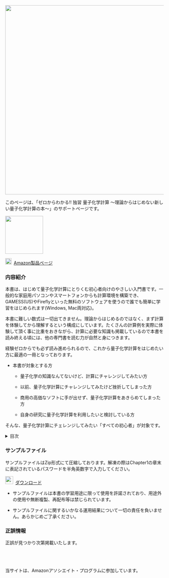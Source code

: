 <img src="https://user-images.githubusercontent.com/62088244/76492965-d6be4880-6474-11ea-8817-7c427534b3e7.jpg" width="600px">

このページは、「ゼロからわかる!! 独習 量子化学計算 ～理論からはじめない新しい量子化学計算の本～」のサポートページです。

<img src="https://user-images.githubusercontent.com/62088244/76489219-0ff1bb00-646b-11ea-9073-c387c0032907.jpg" width="120px">

<img src="https://user-images.githubusercontent.com/62088244/76576777-7c6dc800-6506-11ea-9b86-0894fb827c7e.png" width="20px">&ensp;<a href="https://amzn.to/2UvBOIf" target="_blank">Amazon製品ページ</a>

### 内容紹介
本書は、はじめて量子化学計算にとりくむ初心者向けのやさしい入門書です。一般的な家庭用パソコンやスマートフォンからも計算環境を構築でき、GAMESS(US)やFireflyといった無料のソフトウェアを使うので誰でも簡単に学習をはじめられます(Windows, Mac両対応)。

本書に難しい数式は一切出てきません。理論からはじめるのではなく、まず計算を体験してから理解するという構成にしています。たくさんの計算例を実際に体験して頂く事に比重をおきながら、計算に必要な知識も掲載しているので本書を読み終える頃には、他の専門書を読む力が自然と身につきます。

経験ゼロからでも必ず読み進められるので、これから量子化学計算をはじめたい方に最適の一冊となっております。

- 本書が対象とする方  
  - 量子化学の知識なんてないけど、計算にチャレンジしてみたい方  
  
  - 以前、量子化学計算にチャレンジしてみたけど挫折してしまった方  
  
  - 商用の高価なソフトに手が出せず、量子化学計算をあきらめてしまった方    
  
  - 自身の研究に量子化学計算を利用したいと検討している方  

そんな、量子化学計算にチェレンジしてみたい「すべての初心者」が対象です。

<details>
<summary>目次</summary><pre>

Chapter-1. はじめての量子化学計算をする前に知っておこう  
1-1. 本書の対象読者について  
1-2. 本書の特徴  
1-3. 本書の構成  
1-4. 必要な計算環境  
1-5. 使用するソフトウエアについて  

Chapter-2. 量子化学計算の環境を整えよう  
2-1. 計算を始める前に必要な準備をしよう  
2-2. FireflyとGAMESS(US)のライセンスを取得しよう  
2-3. MoCalc2012をインストールしよう  
2-4. FireflyとGAMESS(US)をMoCalc2012に連携させよう  
2-5. その他に準備しておきたいソフトウエア  

Chapter-3. まずは、水分子を計算してみよう！！～各ソフトウエアの使い方を学ぶ～  
3-1. Avogadroで水分子をモデリングしてみよう  
3-2. 入力ファイルを作成しよう  
3-3. MoCalc2012を起動して計算してみよう  
3-4. Macで計算を実行する方法について  
3-5. 計算結果を3Dモデルで表示してみよう  

Chapter-4. 計算に必要な設定について学ぼう～計算手法や基底関数の基礎を学ぶ～  
4-1. 最低限必要な「6つ」の設定について知っておこう  
4-2. 電荷とスピン多重度を設定しよう  
4-3. 電子配置を設定しよう  
4-4. どの性質を計算で求めたいか設定しよう  
4-5. 計算手法を設定しよう～計算手法について学ぶ～  
4-6. 基底関数を設定しよう～基底関数について学ぶ～  

Chapter-5. 構造最適化計算について学ぼう～分子の安定構造を求める計算について学ぶ～  
5-1. 構造最適化計算の流れを理解しよう  
5-2. SCF計算について学ぼう  
5-3. 構造最適化計算について学ぼう  
5-4. 初期構造の大切さを理解しておこう  
5-5. 構造最適化計算の出力ファイルを確認してみよう  

Chapter-6. 振動解析をしてみよう～分子の性質を特定する計算について学ぶ～  
6-1. 振動解析の計算を実行してみよう  
6-2. IRスペクトルを計算で予測してみよう  
6-3. 熱力学的諸量を確認してみよう  
6-4. 振動数から安定構造かを調べてみよう  

Chapter-7. 入出力ファイルの見方、書き方を覚えよう～入出力ファイルの基礎を学ぶ～  
7-1. 入力ファイルの構成について学ぼう  
7-2. グループとキーワードについて理解しよう  
7-3. 便利な記述方法とコメントについて覚えておこう  
7-4. 出力ファイルの構成について学ぼう  
7-5. 基本的なエラーとその対処法を覚えておこう  

Chapter-8. フロンティア軌道で反応を予測しよう～フロンティア軌道の解析方法を学ぶ～  
8-1. フロンティア軌道で何がわかるのかを学ぼう  
8-2. HOMOを計算で求めてみよう～求電子置換反応を予測する～  
8-3. LUMOを計算で求めてみよう～求核置換反応を予測する～  
8-4. SOMOを計算で求めてみよう～ラジカル化合物の反応性を予測する～  
8-5. 出力ファイルから分子軌道を確認してみよう  

Chapter-9. 電荷密度解析をしてみよう～電荷密度の扱い方を学ぶ～  
9-1. 出力ファイルから電荷を確認してみよう  
9-2. MullikenとLöwdin電荷の違いについて学ぼう  
9-3. 密度解析における問題点を知っておこう  
9-4. その他の密度解析法～NPAを使用する方法について～  
9-5. 静電ポテンシャルマップを表示させてみよう  
9-6. 双極子モーメントを計算してみよう  

Chapter-10. 水の2量体を計算してみよう～相互作用エネルギーの求め方を学ぶ～  
10-1. 相互作用エネルギーの求め方について学ぼう  
10-2. BSSEをCP法で求める方法を学ぼう  
10-3. 水の2量体の相互作用エネルギーを求めてみよう  
10-4. KITAURA-MOROKUMA法でBSEEを計算してみよう  

Chapter-11. 溶媒和エネルギーを計算してみよう～溶媒効果の扱い方を学ぶ～  
11-1. 計算に溶媒効果を取り入れる～PCMの基本を学ぶ～  
11-2. 溶媒を設定する方法を覚えよう  
11-3. 溶媒和自由エネルギーを計算してみよう  

Chapter-12. 遷移状態を求めてみよう～遷移状態の探索方法について学ぶ～  
12-1. 遷移状態を求める方法について学ぼう  
12-2. 置換基法で遷移状態を求めてみよう  
12-3. MEP法で遷移状態を求めてみよう～入力ファイルの作成方法を学ぶ～  
12-4. MEP法で遷移状態を求めてみよう～結果の解析方法を学ぶ～  

Chapter-13. IRC計算をしてみよう～遷移状態の検証方法を学ぶ～  
13-1. IRC計算について学ぼう  
13-2. IRC計算の入力ファイルを作成しよう  
13-3. IRC計算の結果を可視化してみよう  

Chapter-14. 反応を解析してみよう～活性化自由エネルギーの求め方を学ぶ～  
14-1. 活性化自由エネルギーを求める方法について学ぼう  
14-2. SN2反応の活性化自由エネルギーを求めてみよう  
14-3. エネルギーダイアグラムを作成してみよう  

Chapter-15. 色々な計算にチャレンジしてみよう～実践的な問題で活用法を学ぶ～  
15-1. 反応エンタルピーを計算してみよう  
15-2. 異性体比を計算で予測してみよう  
15-3. エタンの回転障壁を計算してみよう  
15-4. UVスペクトルを計算で予測してみよう  
15-5. NMRスペクトルを計算で予測してみよう  

Chapter-16. 付録  
16-1. GAMESS(US)をクラウド上で実行してみよう  
16-2. 便利なソフトウエア  
16-3. 量子化学計算に活用できるデータベース  
16-4. 3D分子モデルを共有する方法  
16-5. 構造最適化計算が上手く行かない時の対処法  
16-6. SCFが収束しない時の対処法  
16-7. 外部基底関数の導入方法  
16-8. MOPACによる遷移状態の探索方法  
</pre></details>  

### サンプルファイル
  
サンプルファイルはZip形式にて圧縮しております。解凍の際はChapter1の章末に表記されているパスワードを半角英数字で入力してください。 

<img src="https://user-images.githubusercontent.com/62088244/76489282-36aff180-646b-11ea-977c-f4ed77d5b8d8.png" width="25px">&ensp;[ダウンロード](https://github.com/RyokoKuga/SSCQC/raw/master/SampleData.zip)

- サンプルファイルは本書の学習用途に限って使用を許諾されており、用途外の使用や無断複製、再配布等は禁じられています。

- サンプルファイルに関するいかなる運用結果について一切の責任を負いません。あらかじめご了承ください。

### 正誤情報

正誤が見つかり次第掲載いたします。
<br/>
<br/>
<br/>
<br/>
<br/>
当サイトは、Amazonアソシエイト・プログラムに参加しています。
